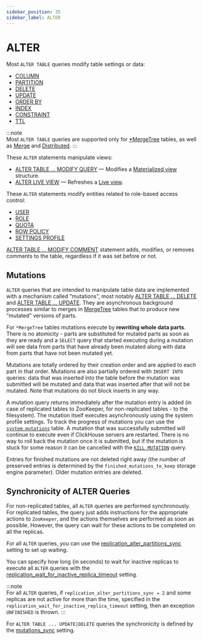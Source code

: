 ```yaml
---
sidebar_position: 35
sidebar_label: ALTER
---
```


# ALTER

Most `ALTER TABLE` queries modify table settings or data:

-   [COLUMN](../../../sql-reference/statements/alter/column.md)
-   [PARTITION](../../../sql-reference/statements/alter/partition.md)
-   [DELETE](../../../sql-reference/statements/alter/delete.md)
-   [UPDATE](../../../sql-reference/statements/alter/update.md)
-   [ORDER BY](../../../sql-reference/statements/alter/order-by.md)
-   [INDEX](../../../sql-reference/statements/alter/index/index.md)
-   [CONSTRAINT](../../../sql-reference/statements/alter/constraint.md)
-   [TTL](../../../sql-reference/statements/alter/ttl.md)

:::note    
Most `ALTER TABLE` queries are supported only for [\*MergeTree](../../../engines/table-engines/mergetree-family/index.md) tables, as well as [Merge](../../../engines/table-engines/special/merge.md) and [Distributed](../../../engines/table-engines/special/distributed.md).
:::

These `ALTER` statements manipulate views:

-   [ALTER TABLE ... MODIFY QUERY](../../../sql-reference/statements/alter/view.md) — Modifies a [Materialized view](../create/view.md#materialized) structure.
-   [ALTER LIVE VIEW](../../../sql-reference/statements/alter/view.md#alter-live-view) — Refreshes a [Live view](../create/view.md#live-view).

These `ALTER` statements modify entities related to role-based access control:

-   [USER](../../../sql-reference/statements/alter/user.md)
-   [ROLE](../../../sql-reference/statements/alter/role.md)
-   [QUOTA](../../../sql-reference/statements/alter/quota.md)
-   [ROW POLICY](../../../sql-reference/statements/alter/row-policy.md)
-   [SETTINGS PROFILE](../../../sql-reference/statements/alter/settings-profile.md)

[ALTER TABLE ... MODIFY COMMENT](../../../sql-reference/statements/alter/comment.md) statement adds, modifies, or removes comments to the table, regardless if it was set before or not.

## Mutations

`ALTER` queries that are intended to manipulate table data are implemented with a mechanism called “mutations”, most notably [ALTER TABLE … DELETE](../../../sql-reference/statements/alter/delete.md) and [ALTER TABLE … UPDATE](../../../sql-reference/statements/alter/update.md). They are asynchronous background processes similar to merges in [MergeTree](../../../engines/table-engines/mergetree-family/index.md) tables that to produce new “mutated” versions of parts.

For `*MergeTree` tables mutations execute by **rewriting whole data parts**. There is no atomicity - parts are substituted for mutated parts as soon as they are ready and a `SELECT` query that started executing during a mutation will see data from parts that have already been mutated along with data from parts that have not been mutated yet.

Mutations are totally ordered by their creation order and are applied to each part in that order. Mutations are also partially ordered with `INSERT INTO` queries: data that was inserted into the table before the mutation was submitted will be mutated and data that was inserted after that will not be mutated. Note that mutations do not block inserts in any way.

A mutation query returns immediately after the mutation entry is added (in case of replicated tables to ZooKeeper, for non-replicated tables - to the filesystem). The mutation itself executes asynchronously using the system profile settings. To track the progress of mutations you can use the [`system.mutations`](../../../operations/system-tables/mutations.md#system_tables-mutations) table. A mutation that was successfully submitted will continue to execute even if ClickHouse servers are restarted. There is no way to roll back the mutation once it is submitted, but if the mutation is stuck for some reason it can be cancelled with the [`KILL MUTATION`](../../../sql-reference/statements/misc.md#kill-mutation) query.

Entries for finished mutations are not deleted right away (the number of preserved entries is determined by the `finished_mutations_to_keep` storage engine parameter). Older mutation entries are deleted.

## Synchronicity of ALTER Queries

For non-replicated tables, all `ALTER` queries are performed synchronously. For replicated tables, the query just adds instructions for the appropriate actions to `ZooKeeper`, and the actions themselves are performed as soon as possible. However, the query can wait for these actions to be completed on all the replicas.

For all `ALTER` queries, you can use the [replication_alter_partitions_sync](../../../operations/settings/settings.md#replication-alter-partitions-sync) setting to set up waiting.

You can specify how long (in seconds) to wait for inactive replicas to execute all `ALTER` queries with the [replication_wait_for_inactive_replica_timeout](../../../operations/settings/settings.md#replication-wait-for-inactive-replica-timeout) setting.

:::note    
For all `ALTER` queries, if `replication_alter_partitions_sync = 2` and some replicas are not active for more than the time, specified in the `replication_wait_for_inactive_replica_timeout` setting, then an exception `UNFINISHED` is thrown.
:::

For `ALTER TABLE ... UPDATE|DELETE` queries the synchronicity is defined by the [mutations_sync](../../../operations/settings/settings.md#mutations_sync) setting.
